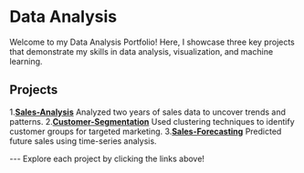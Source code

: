 # Data Analysis
Welcome to my Data Analysis Portfolio! Here, I showcase three key projects that demonstrate my skills in data analysis, visualization, and machine learning.
## Projects 

1.[**Sales-Analysis**](https://github.com/yasserBo/sales-analysis) Analyzed two years of sales data to uncover trends and patterns.
2.[**Customer-Segmentation**](https://github.com/yasserBo/Customer-Segmentation) Used clustering techniques to identify customer groups for targeted marketing.
3.[**Sales-Forecasting**](https://github.com/yasserBo/Sales-Forecasting) Predicted future sales using time-series analysis.

--- Explore each project by clicking the links above!
